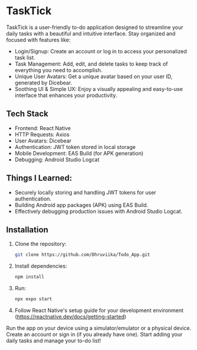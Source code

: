 
# TaskTick

TaskTick is a user-friendly to-do application designed to streamline your daily tasks with a beautiful and intuitive interface.  Stay organized and focused with features like:

- Login/Signup: Create an account or log in to access your personalized task list.
- Task Management: Add, edit, and delete tasks to keep track of everything you need to accomplish.
- Unique User Avatars: Get a unique avatar based on your user ID, generated by Dicebear.
- Soothing UI & Simple UX: Enjoy a visually appealing and easy-to-use interface that enhances your productivity.


## Tech Stack

- Frontend: React Native
- HTTP Requests: Axios
- User Avatars: Dicebear
- Authentication: JWT token stored in local storage
- Mobile Development: EAS Build (for APK generation)
- Debugging: Android Studio Logcat


## Things I Learned:



- Securely locally storing and handling JWT tokens for user authentication.
- Building Android app packages (APK) using EAS Build.
- Effectively debugging production issues with Android Studio Logcat.

## Installation


1. Clone the repository:
   ```bash
   git clone https://github.com/Dhruviika/Todo_App.git
   ```
3. Install dependencies:
   ```bash
   npm install
   ```
4. Run:
   ```bash
   npx expo start
   ```
6. Follow React Native's setup guide for your development environment (https://reactnative.dev/docs/getting-started)




Run the app on your device using a simulator/emulator or a physical device.
Create an account or sign in (if you already have one).
Start adding your daily tasks and manage your to-do list!



